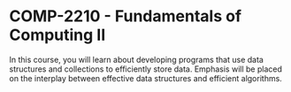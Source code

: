 # COMP-2210 - Fundamentals of Computing II

In this course, you will learn about developing programs that use data structures and collections to efficiently store data. Emphasis will be placed on the interplay between effective data structures and efficient algorithms.
